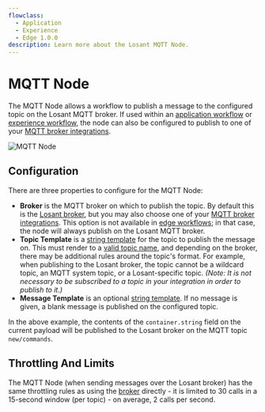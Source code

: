 ```yaml
---
flowclass:
  - Application
  - Experience
  - Edge 1.0.0
description: Learn more about the Losant MQTT Node.
---
```


# MQTT Node

The MQTT Node allows a workflow to publish a message to the configured topic on the Losant MQTT broker. If used within an [application workflow](/workflows/application-workflows/) or [experience workflow](/workflows/experience-workflows/), the node can also be configured to publish to one of your [MQTT broker integrations](/applications/integrations/#mqtt).

![MQTT Node](/images/workflows/outputs/mqtt-node.png "MQTT Node")

## Configuration

There are three properties to configure for the MQTT Node:

* **Broker** is the MQTT broker on which to publish the topic. By default this is the [Losant broker](/mqtt/overview/#the-losant-message-broker), but you may also choose one of your [MQTT broker integrations](/applications/integrations/#mqtt). This option is not available in [edge workflows](/workflows/edge-workflows/); in that case, the node will always publish on the Losant MQTT broker.
* **Topic Template** is a [string template](/workflows/accessing-payload-data/#string-templates) for the topic to publish the message on. This must render to a [valid topic name](http://www.hivemq.com/blog/mqtt-essentials-part-5-mqtt-topics-best-practices), and depending on the broker, there may be additional rules around the topic's format. For example, when publishing to the Losant broker, the topic cannot be a wildcard topic, an MQTT system topic, or a Losant-specific topic. *(Note: It is not necessary to be subscribed to a topic in your integration in order to publish to it.)*
* **Message Template** is an optional [string template](/workflows/accessing-payload-data/#string-templates). If no message is given, a blank message is published on the configured topic.

In the above example, the contents of the `container.string` field on the current payload will be published to the Losant broker on the MQTT topic `new/commands`.

## Throttling And Limits

The MQTT Node (when sending messages over the Losant broker) has the same throttling rules as using the [broker](/organizations/resource-limits/#message-throttling) directly - it is limited to 30 calls in a 15-second window (per topic) - on average, 2 calls per second.
